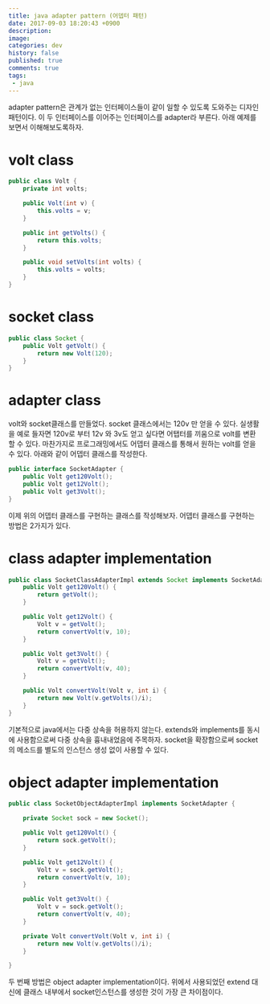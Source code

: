 ```yaml
---
title: java adapter pattern (어뎁터 패턴)
date: 2017-09-03 18:20:43 +0900
description: 
image: 
categories: dev
history: false
published: true
comments: true
tags:
 - java
---
```


adapter pattern은 관계가 없는 인터페이스들이 같이 일할 수 있도록 도와주는 디자인 패턴이다. 이 두 인터페이스를 이어주는 인터페이스를 adapter라 부른다. 아래 예제를 보면서 이해해보도록하자.

# volt class

```java
public class Volt {
    private int volts;

    public Volt(int v) {
        this.volts = v;
    }

    public int getVolts() {
        return this.volts;
    }

    public void setVolts(int volts) {
        this.volts = volts;
    }
}
```

# socket class

```java
public class Socket {
    public Volt getVolt() {
        return new Volt(120);
    }
}
```

# adapter class

volt와 socket클래스를 만들었다. socket 클래스에서는 120v 만 얻을 수 있다. 실생활을 예로 들자면 120v로 부터 12v 와 3v도 얻고 싶다면 어탭터를 끼움으로 volt를 변환 할 수 있다. 마찬가지로 프로그래밍에서도 어뎁터 클래스를 통해서 원하는 volt를 얻을 수 있다. 아래와 같이 어뎁터 클래스를 작성한다.

```java
public interface SocketAdapter {
    public Volt get120Volt();
    public Volt get12Volt();
    public Volt get3Volt();
}
```

이제 위의 어뎁터 클래스를 구현하는 클래스를 작성해보자. 어뎁터 클래스를 구현하는 방법은 2가지가 있다.

# class adapter implementation

```java
public class SocketClassAdapterImpl extends Socket implements SocketAdapter {
    public Volt get120Volt() {
        return getVolt();
    }

    public Volt get12Volt() {
        Volt v = getVolt();
        return convertVolt(v, 10);
    }

    public Volt get3Volt() {
        Volt v = getVolt();
        return convertVolt(v, 40);
    }

    public Volt convertVolt(Volt v, int i) {
        return new Volt(v.getVolts()/i);
    }
}
```

기본적으로 java에서는 다중 상속을 허용하지 않는다. extends와 implements를 동시에 사용함으로써 다중 상속을 흉내내었음에 주목하자. socket을 확장함으로써 socket의 메소드를 별도의 인스턴스 생성 없이 사용할 수 있다.

# object adapter implementation

```java
public class SocketObjectAdapterImpl implements SocketAdapter {

    private Socket sock = new Socket();

    public Volt get120Volt() {
        return sock.getVolt();
    }

    public Volt get12Volt() {
        Volt v = sock.getVolt();
        return convertVolt(v, 10);
    }

    public Volt get3Volt() {
        Volt v = sock.getVolt();
        return convertVolt(v, 40);
    }

    private Volt convertVolt(Volt v, int i) {
        return new Volt(v.getVolts()/i);
    }

}
```

두 번째 방법은 object adapter implementation이다. 위에서 사용되었던 extend 대신에 클래스 내부에서 socket인스턴스를 생성한 것이 가장 큰 차이점이다.
